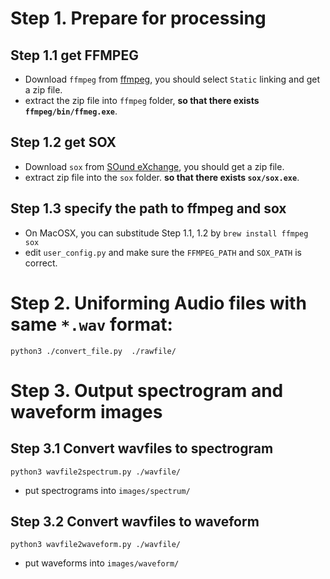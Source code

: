 # Step 1. Prepare for processing
## Step 1.1 get FFMPEG
* Download `ffmpeg` from [ffmpeg](https://ffmpeg.org/), you should select `Static` linking and get a zip file.
* extract the zip file into `ffmpeg` folder, __so that there exists `ffmpeg/bin/ffmeg.exe`__.

## Step 1.2 get SOX
* Download `sox` from [SOund eXchange](https://sourceforge.net/projects/sox/files/sox/14.4.2/), you should get a zip file.
* extract zip file into the `sox` folder. __so that there exists `sox/sox.exe`__.

## Step 1.3 specify the path to ffmpeg and sox
* On MacOSX, you can substitude Step 1.1, 1.2 by `brew install ffmpeg sox`
* edit `user_config.py` and make sure the `FFMPEG_PATH` and `SOX_PATH` is correct.

# Step 2. Uniforming Audio files with same `*.wav` format: 

`python3 ./convert_file.py  ./rawfile/`

# Step 3. Output spectrogram and waveform images 

## Step 3.1 Convert wavfiles to spectrogram 

`python3 wavfile2spectrum.py ./wavfile/`

* put spectrograms into `images/spectrum/`

## Step 3.2 Convert wavfiles to waveform 

`python3 wavfile2waveform.py ./wavfile/`

* put waveforms into `images/waveform/`




